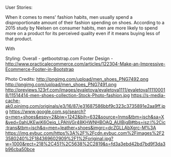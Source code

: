 User Stories:

When it comes to mens' fashion habits, men usually spend a disproportionate amount of their fashion spending on shoes. According to a 2015 study by Nielsen on consumer habits, men are more likely to spend more on a product for its perceived quality even if it means buying less of that product.

With 



Styling:
Overall - getbootstrap.com
Footer Design - http://www.practicalecommerce.com/articles/122304-Make-an-Impressive-Ecommerce-Footer-in-Bootstrap


Photo Credits:
http://pngimg.com/upload/men_shoes_PNG7492.png
http://pngimg.com/upload/men_shoes_PNG7491.png
http://previews.123rf.com/images/evaletova/evaletova1111/evaletova111100018/11514414-men-shoes-collection-Stock-Photo-fashion.jpg
https://s-media-cache-ak0.pinimg.com/originals/e3/16/87/e31687586bbf9c323c3735891e2aa9ff.jpg
https://www.google.com.sg/search?q=men+shoes&espv=2&biw=1242&bih=632&source=lnms&tbm=isch&sa=X&ved=0ahUKEwiK6Oeiq_LPAhVGr48KHWNHBOAQ_AUIBigB#tbs=isz:l%2Cic:trans&tbm=isch&q=men+leather+shoes&imgrc=dcZGLLAbXgrc-M%3A
https://img.evbuc.com/https%3A%2F%2Fcdn.evbuc.com%2Fimages%2F23580240%2F184369602909%2F1%2Foriginal.jpg?w=1000&rect=218%2C451%2C5638%2C2819&s=fd3a3ebd42bd7bd9f3da3b96cba50bce
